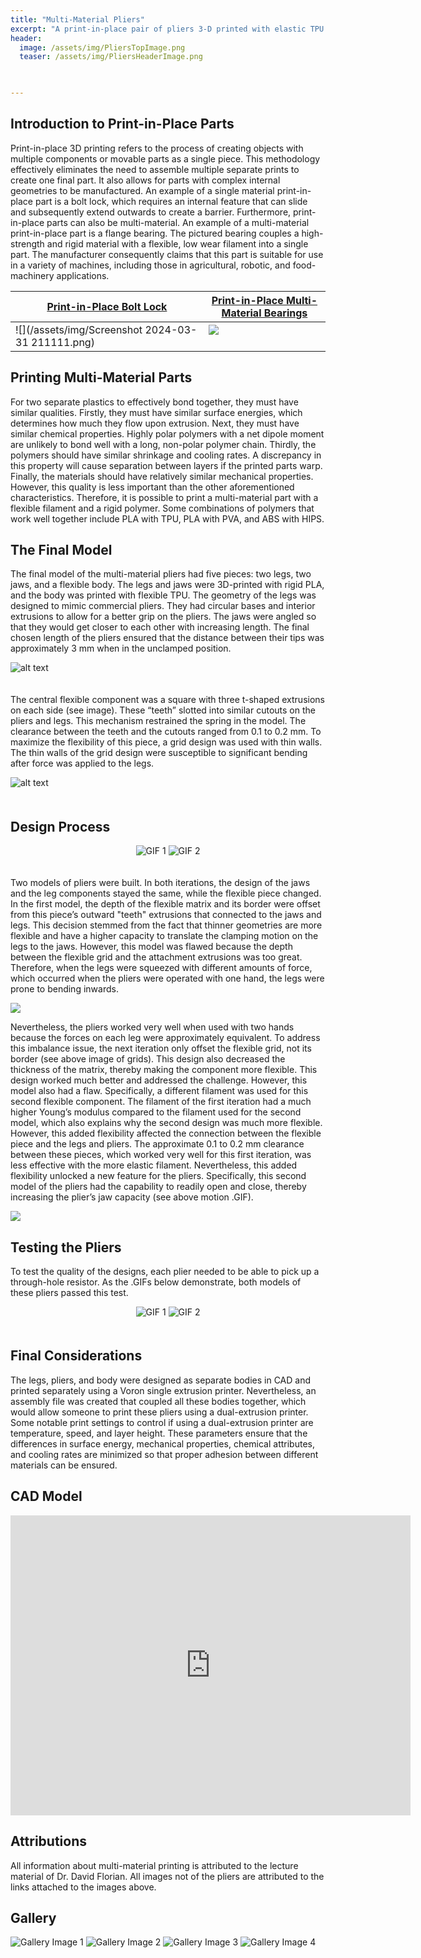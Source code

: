 ```yaml
---
title: "Multi-Material Pliers"
excerpt: "A print-in-place pair of pliers 3-D printed with elastic TPU and rigid PLA."
header:
  image: /assets/img/PliersTopImage.png
  teaser: /assets/img/PliersHeaderImage.png


   
---
```


## Introduction to Print-in-Place Parts

Print-in-place 3D printing refers to the process of creating objects with multiple components or movable parts as a single piece. This methodology effectively eliminates the need to assemble multiple separate prints to create one final part. It also allows for parts with complex internal geometries to be manufactured. An example of a single material print-in-place part is a bolt lock, which requires an internal feature that can slide and subsequently extend outwards to create a barrier. Furthermore, print-in-place parts can also be multi-material. An example of a multi-material print-in-place part is a flange bearing. The pictured bearing couples a high-strength and rigid material with a flexible, low wear filament into a single part. The manufacturer consequently claims that this part is suitable for use in a variety of machines, including those in agricultural, robotic, and food-machinery applications. 

[Print-in-Place Bolt Lock](https://www.pinterest.com/pin/359936195224395037/)|[Print-in-Place Multi-Material Bearings](https://www.igus.com/info/bolt-flange-bearings)
--|--
![](/assets/img/Screenshot 2024-03-31 211111.png)|![](/assets/img/MMFlangeBearing.png)

## Printing Multi-Material Parts

For two separate plastics to effectively bond together, they must have similar qualities. Firstly, they must have similar surface energies, which determines how much they flow upon extrusion. Next, they must have similar chemical properties. Highly polar polymers with a net dipole moment are unlikely to bond well with a long, non-polar polymer chain. Thirdly, the polymers should have similar shrinkage and cooling rates. A discrepancy in this property will cause separation between layers if the printed parts warp. Finally, the materials should have relatively similar mechanical properties. However, this quality is less important than the other aforementioned characteristics. Therefore, it is possible to print a multi-material part with a flexible filament and a rigid polymer. Some combinations of polymers that work well together include PLA with TPU, PLA with PVA, and ABS with HIPS. 

## The Final Model

The final model of the multi-material pliers had five pieces: two legs, two jaws, and a flexible body. The legs and jaws were 3D-printed with rigid PLA, and the body was printed with flexible TPU. The geometry of the legs was designed to mimic commercial pliers. They had circular bases and interior extrusions to allow for a better grip on the pliers. The jaws were angled so that they would get closer to each other with increasing length. The final chosen length of the pliers ensured that the distance between their tips was approximately 3 mm when in the unclamped position.  

![alt text](/assets/img/PliersImage.png)

The central flexible component was a square with three t-shaped extrusions on each side (see image). These “teeth” slotted into similar cutouts on the pliers and legs. This mechanism restrained the spring in the model. The clearance between the teeth and the cutouts ranged from 0.1 to 0.2 mm. To maximize the flexibility of this piece, a grid design was used with thin walls. The thin walls of the grid design were susceptible to significant bending after force was applied to the legs.

![alt text](/assets/img/ElasticPieces.png)

## Design Process

<html lang="en">
<head>
<meta charset="UTF-8">
<meta name="viewport" content="width=device-width, initial-scale=1.0">
<title>Centered GIFs</title>
<style>
  .container {
    text-align: center;
  }
</style>
</head>
<body>

<div class="container">
  <img src="/assets/img/Multimaterial Pliers Version 1 - Made with Clipchamp.gif" alt="GIF 1">
  <img src="/assets/img/UpdatedPliers2Motion.gif" alt="GIF 2">
</div>

</body>
</html>

Two models of pliers were built. In both iterations, the design of the jaws and the leg components stayed the same, while the flexible piece changed. In the first model, the depth of the flexible matrix and its border were offset from this piece’s outward "teeth" extrusions that connected to the jaws and legs. This decision stemmed from the fact that thinner geometries are more flexible and have a higher capacity to translate the clamping motion on the legs to the jaws. However, this model was flawed because the depth between the flexible grid and the attachment extrusions was too great. Therefore, when the legs were squeezed with different amounts of force, which occurred when the pliers were operated with one hand, the legs were prone to bending inwards. 

<img src="/assets/img/Multimaterial Pliers Version 1 (failure)- Made with Clipchamp.gif" style="display:flex; margin:auto;">

Nevertheless, the pliers worked very well when used with two hands because the forces on each leg were approximately equivalent. To address this imbalance issue, the next iteration only offset the flexible grid, not its border (see above image of grids). This design also decreased the thickness of the matrix, thereby making the component more flexible. This design worked much better and addressed the challenge. However, this model also had a flaw. Specifically, a different filament was used for this second flexible component. The filament of the first iteration had a much higher Young’s modulus compared to the filament used for the second model, which also explains why the second design was much more flexible. However, this added flexibility affected the connection between the flexible piece and the legs and pliers. The approximate 0.1 to 0.2 mm clearance between these pieces, which worked very well for this first iteration, was less effective with the more elastic filament. Nevertheless, this added flexibility unlocked a new feature for the pliers. Specifically, this second model of the pliers had the capability to readily open and close, thereby increasing the plier’s jaw capacity (see above motion .GIF). 

<img src="/assets/img/Plier2Failure (1).jpg" style="display:flex; margin:auto;">

## Testing the Pliers

To test the quality of the designs, each plier needed to be able to pick up a through-hole resistor. As the .GIFs below demonstrate, both models of these pliers passed this test.

<html lang="en">
<head>
<meta charset="UTF-8">
<meta name="viewport" content="width=device-width, initial-scale=1.0">
<title>Centered GIFs</title>
<style>
  .container {
    text-align: center;
  }
</style>
</head>
<body>

<div class="container">
  <img src="/assets/img/UpdatedPliers1Resistor.gif" alt="GIF 1">
  <img src="/assets/img/UpdatedPliers2Resistor.gif" alt="GIF 2">
</div>

</body>
</html>

## Final Considerations

The legs, pliers, and body were designed as separate bodies in CAD and printed separately using a Voron single extrusion printer. Nevertheless, an assembly file was created that coupled all these bodies together, which would allow someone to print these pliers using a dual-extrusion printer. Some notable print settings to control if using a dual-extrusion printer are temperature, speed, and layer height. These parameters ensure that the differences in surface energy, mechanical properties, chemical attributes, and cooling rates are minimized so that proper adhesion between different materials can be ensured.

## CAD Model

<iframe src="https://vanderbilt643.autodesk360.com/shares/public/SH512d4QTec90decfa6e76906e8ae02228d5?mode=embed" width="640" height="480" allowfullscreen="true" webkitallowfullscreen="true" mozallowfullscreen="true"  frameborder="0"></iframe>

## Attributions

All information about multi-material printing is attributed to the lecture material of Dr. David Florian. All images not of the pliers are attributed to the links attached to the images above.

## Gallery

<html lang="en">
<head>
    <meta charset="UTF-8">
    <meta name="viewport" content="width=device-width, initial-scale=1.0">
    <title>Four Images</title>
</head>
<style>
  .container {
    text-align: center;
  }
  img {
      margin-bottom: 20px;
  }
</style>
<body>
    <img src="/assets/img/PliersJawsGallery.png" alt="Gallery Image 1" title="Image of Jaws">
    <img src="/assets/img/PlierLegsGallery.png" alt="Gallery Image 2" title="Image of Legs">
    <img src="/assets/img/Plier1Gallery.png" alt="Gallery Image 3" title="Image of First Iteration Pliers">
    <img src="/assets/img/Plier2Gallery.png" alt="Gallery Image 4" title="Image of Second Iteration Pliers">
</body>
</html>
